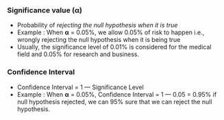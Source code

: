 ### Significance value  (**α**)
- Probability of *rejecting the null hypothesis when it is true*
- Example :
			 When **α** = 0.05%,
			 we allow 0.05% of risk to happen i.e., wrongly rejecting the null hypothesis when it is being true
- Usually, the significance level of 0.01% is considered for the medical field and 0.05% for research and business.

### Confidence Interval
- Confidence Interval = 1 — Significance Level
- Example :
		When **α** = 0.05%,
		Confidence Interval = 1 — 0.05
									= 0.95%
     if null hypothesis rejected, we can 95% sure that we can reject the null hypothesis.
     